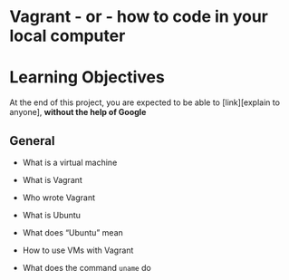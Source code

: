 # Vagrant - or - how to code in your local computer

# Learning Objectives
At the end of this project, you are expected to be able to [link][explain to anyone], **without the help of Google**

## General

* What is a virtual machine

* What is Vagrant

* Who wrote Vagrant

* What is Ubuntu

* What does “Ubuntu” mean

* How to use VMs with Vagrant

* What does the command `uname` do
